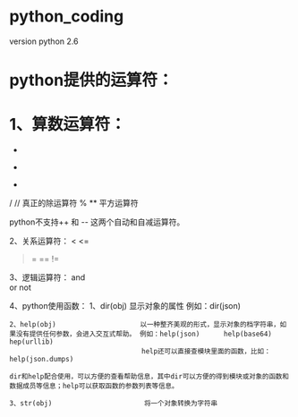 # python_coding

version python 2.6

# python提供的运算符：
# 1、算数运算符：
+ 
- 
*  
/ 
//                真正的除运算符
% 
**                平方运算符

python不支持++ 和 -- 这两个自动和自减运算符。

2、关系运算符：
< 
<= 
> 
>= 
== 
!=

3、逻辑运算符：
and   
or 
not

4、python使用函数：
    1、dir(obj)                      显示对象的属性 例如：dir(json)

    2、help(obj)                     以一种整齐美观的形式，显示对象的档字符串，如果没有提供任何参数，会进入交互式帮助。 例如：help(json)      help(base64)   hep(urllib) 
                                     help还可以直接查模块里面的函数，比如：help(json.dumps)

    dir和help配合使用，可以方便的查看帮助信息，其中dir可以方便的得到模块或对象的函数和数据成员等信息；help可以获取函数的参数列表等信息。

    3、str(obj)                       将一个对象转换为字符串            

